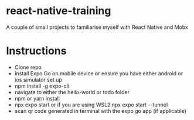 # react-native-training
A couple of small projects to familiarise myself with React Native and Mobx

# Instructions

- Clone repo
- install Expo Go on mobile device or ensure you have either android or ios simulator set up
- npm install -g expo-cli
- navigate to either the hello-world or todo folder
- npm or yarn install
- npx expo start or if you are using WSL2 npx expo start --tunnel
- scan qr code generated in terminal with the expo go app (if applicable)
